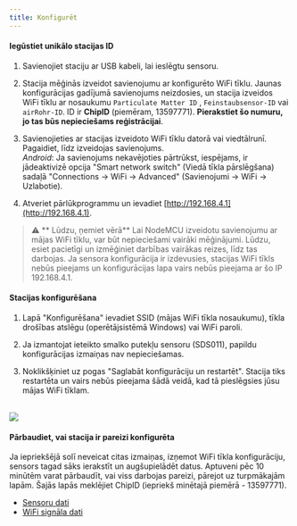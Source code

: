 ```yaml
---
title: Konfigurēt
---
```

#### Iegūstiet unikālo stacijas ID
1. Savienojiet staciju ar USB kabeli, lai ieslēgtu sensoru.

2. Stacija mēģinās izveidot savienojumu ar konfigurēto WiFi tīklu. Jaunas konfigurācijas gadījumā savienojums neizdosies, un stacija izveidos WiFi tīklu ar nosaukumu `Particulate Matter ID` , `Feinstaubsensor-ID` vai `airRohr-ID`. ID ir **ChipID** (piemēram, 13597771). **Pierakstiet šo numuru, jo tas būs nepieciešams reģistrācijai**.

3. Savienojieties ar stacijas izveidoto WiFi tīklu datorā vai viedtālrunī. Pagaidiet, līdz izveidojas savienojums.<br>*Android*: Ja savienojums nekavējoties pārtrūkst, iespējams, ir jādeaktivizē opcija "Smart network switch" (Viedā tīkla pārslēgšana) sadaļā "Connections -> WiFi -> Advanced" (Savienojumi -> WiFi -> Uzlabotie).

4. Atveriet pārlūkprogrammu un ievadiet [http://192.168.4.1](http://192.168.4.1).

> ⚠️ ** Lūdzu, ņemiet vērā** Lai NodeMCU izveidotu savienojumu ar mājas WiFi tīklu, var būt nepieciešami vairāki mēģinājumi. Lūdzu, esiet pacietīgi un izmēģiniet darbības vairākas reizes, līdz tas darbojas. Ja sensora konfigurācija ir izdevusies, stacijas WiFi tīkls nebūs pieejams un konfigurācijas lapa vairs nebūs pieejama ar šo IP 192.168.4.1.

#### Stacijas konfigurēšana
1. Lapā "Konfigurēšana" ievadiet SSID (mājas WiFi tīkla nosaukumu), tīkla drošības atslēgu (operētājsistēmā Windows) vai WiFi paroli.

2. Ja izmantojat ieteikto smalko putekļu sensoru (SDS011), papildu konfigurācijas izmaiņas nav nepieciešamas.

3. Noklikšķiniet uz pogas "Saglabāt konfigurāciju un restartēt". Stacija tiks restartēta un vairs nebūs pieejama šādā veidā, kad tā pieslēgsies jūsu mājas WiFi tīklam.

<br>

<img src="..docsairrohr_config_initial.jpg" loading="lazy">

<br>

#### Pārbaudiet, vai stacija ir pareizi konfigurēta
Ja iepriekšējā solī neveicat citas izmaiņas, izņemot WiFi tīkla konfigurāciju, sensors tagad sāks ierakstīt un augšupielādēt datus. Aptuveni pēc 10 minūtēm varat pārbaudīt, vai viss darbojas pareizi, pārejot uz turpmākajām lapām. Šajās lapās meklējiet ChipID (iepriekš minētajā piemērā - 13597771).

 * [Sensoru dati](https://www.madavi.de/sensor/graph.php)
 * [WiFi signāla dati](https://www.madavi.de/sensor/signal.php)
